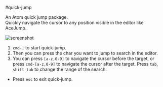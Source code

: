 #quick-jump

An Atom quick jump package.  
Quickly navigate the cursor to any position visible in the editor like AceJump.

![screenshot](https://raw.githubusercontent.com/kelp404/quick-jump/master/_images/quick-jump.gif)

1. `cmd-;` to start quick-jump.
2. Then you can press the char you want to jump to search in the editor.
3. You can press `[a-z,0-9]` to navigate the cursor before the target, or press `cmd-[a-z,0-9]` to navigate the cursor after the target. Press `tab`, `shift-tab` to change the range of the search.


+ Press `esc` to exit quick-jump.
